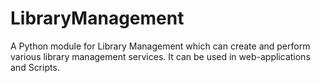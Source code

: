 # LibraryManagement
A Python module for Library Management which can create and perform various library management services. It can be used in web-applications and Scripts.

